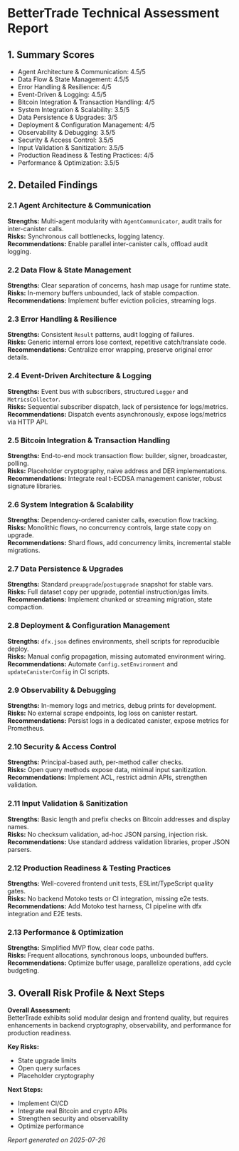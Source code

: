 # BetterTrade Technical Assessment Report

## 1. Summary Scores

- Agent Architecture & Communication: 4.5/5  
- Data Flow & State Management: 4.5/5  
- Error Handling & Resilience: 4/5  
- Event-Driven & Logging: 4.5/5  
- Bitcoin Integration & Transaction Handling: 4/5  
- System Integration & Scalability: 3.5/5  
- Data Persistence & Upgrades: 3/5  
- Deployment & Configuration Management: 4/5  
- Observability & Debugging: 3.5/5  
- Security & Access Control: 3.5/5  
- Input Validation & Sanitization: 3.5/5  
- Production Readiness & Testing Practices: 4/5  
- Performance & Optimization: 3.5/5  

## 2. Detailed Findings

### 2.1 Agent Architecture & Communication  
**Strengths:** Multi-agent modularity with `AgentCommunicator`, audit trails for inter-canister calls.  
**Risks:** Synchronous call bottlenecks, logging latency.  
**Recommendations:** Enable parallel inter-canister calls, offload audit logging.

### 2.2 Data Flow & State Management  
**Strengths:** Clear separation of concerns, hash map usage for runtime state.  
**Risks:** In-memory buffers unbounded, lack of stable compaction.  
**Recommendations:** Implement buffer eviction policies, streaming logs.

### 2.3 Error Handling & Resilience  
**Strengths:** Consistent `Result` patterns, audit logging of failures.  
**Risks:** Generic internal errors lose context, repetitive catch/translate code.  
**Recommendations:** Centralize error wrapping, preserve original error details.

### 2.4 Event-Driven Architecture & Logging  
**Strengths:** Event bus with subscribers, structured `Logger` and `MetricsCollector`.  
**Risks:** Sequential subscriber dispatch, lack of persistence for logs/metrics.  
**Recommendations:** Dispatch events asynchronously, expose logs/metrics via HTTP API.

### 2.5 Bitcoin Integration & Transaction Handling  
**Strengths:** End-to-end mock transaction flow: builder, signer, broadcaster, polling.  
**Risks:** Placeholder cryptography, naive address and DER implementations.  
**Recommendations:** Integrate real t-ECDSA management canister, robust signature libraries.

### 2.6 System Integration & Scalability  
**Strengths:** Dependency-ordered canister calls, execution flow tracking.  
**Risks:** Monolithic flows, no concurrency controls, large state copy on upgrade.  
**Recommendations:** Shard flows, add concurrency limits, incremental stable migrations.

### 2.7 Data Persistence & Upgrades  
**Strengths:** Standard `preupgrade`/`postupgrade` snapshot for stable vars.  
**Risks:** Full dataset copy per upgrade, potential instruction/gas limits.  
**Recommendations:** Implement chunked or streaming migration, state compaction.

### 2.8 Deployment & Configuration Management  
**Strengths:** `dfx.json` defines environments, shell scripts for reproducible deploy.  
**Risks:** Manual config propagation, missing automated environment wiring.  
**Recommendations:** Automate `Config.setEnvironment` and `updateCanisterConfig` in CI scripts.

### 2.9 Observability & Debugging  
**Strengths:** In-memory logs and metrics, debug prints for development.  
**Risks:** No external scrape endpoints, log loss on canister restart.  
**Recommendations:** Persist logs in a dedicated canister, expose metrics for Prometheus.

### 2.10 Security & Access Control  
**Strengths:** Principal-based auth, per-method caller checks.  
**Risks:** Open query methods expose data, minimal input sanitization.  
**Recommendations:** Implement ACL, restrict admin APIs, strengthen validation.

### 2.11 Input Validation & Sanitization  
**Strengths:** Basic length and prefix checks on Bitcoin addresses and display names.  
**Risks:** No checksum validation, ad-hoc JSON parsing, injection risk.  
**Recommendations:** Use standard address validation libraries, proper JSON parsers.

### 2.12 Production Readiness & Testing Practices  
**Strengths:** Well-covered frontend unit tests, ESLint/TypeScript quality gates.  
**Risks:** No backend Motoko tests or CI integration, missing e2e tests.  
**Recommendations:** Add Motoko test harness, CI pipeline with dfx integration and E2E tests.

### 2.13 Performance & Optimization  
**Strengths:** Simplified MVP flow, clear code paths.  
**Risks:** Frequent allocations, synchronous loops, unbounded buffers.  
**Recommendations:** Optimize buffer usage, parallelize operations, add cycle budgeting.

## 3. Overall Risk Profile & Next Steps

**Overall Assessment:**  
BetterTrade exhibits solid modular design and frontend quality, but requires enhancements in backend cryptography, observability, and performance for production readiness.

**Key Risks:**  
- State upgrade limits  
- Open query surfaces  
- Placeholder cryptography  

**Next Steps:**  
- Implement CI/CD  
- Integrate real Bitcoin and crypto APIs  
- Strengthen security and observability  
- Optimize performance  

*Report generated on 2025-07-26*